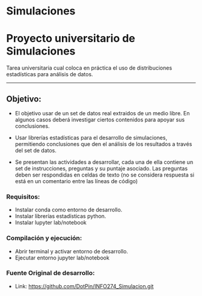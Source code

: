 # Simulaciones

# Proyecto universitario de Simulaciones

Tarea universitaria cual coloca en práctica el uso de distribuciones estadísticas para análisis de datos. 

***
## Objetivo:

- El objetivo usar de un set de datos real extraidos de un medio libre. En algunos casos deberá investigar ciertos contenidos para apoyar sus conclusiones.

- Usar librerías estadísticas para el desarrollo de simulaciones, permitiendo conclusiones que den el análisis de los resultados a través del set de datos.

- Se presentan las actividades a desarrollar, cada una de ella contiene un set de instrucciones, preguntas y su puntaje asociado. Las preguntas deben ser respondidas en celdas de texto (no se considera respuesta si está en un comentario entre las líneas de código)


### Requisitos:

- Instalar conda como entorno de desarrollo.
- Instalar librerías estadísticas python.
- Instalar lupyter lab/notebook

### Compilación y ejecución:

- Abrir terminal y activar entorno de desarrollo.
- Ejecutar entorno jupyter lab/notebook


### Fuente Original de desarrollo:

- Link: https://github.com/DotPin/INFO274_Simulacion.git
